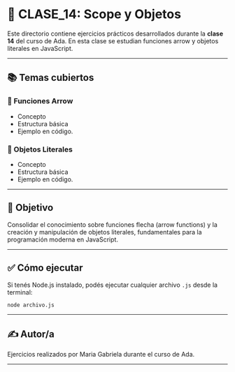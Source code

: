 # 📁 CLASE_14: Scope y Objetos

Este directorio contiene ejercicios prácticos desarrollados durante la **clase 14** del curso de Ada. En esta clase se estudian funciones arrow y objetos literales en JavaScript.

---

## 📚 Temas cubiertos

### 🔹 Funciones Arrow
- Concepto  
- Estructura básica  
- Ejemplo en código.

### 🔹 Objetos Literales
- Concepto  
- Estructura básica  
- Ejemplo en código.

---

## 🧠 Objetivo

Consolidar el conocimiento sobre funciones flecha (arrow functions) y la creación y manipulación de objetos literales, fundamentales para la programación moderna en JavaScript.

---

## ✅ Cómo ejecutar

Si tenés Node.js instalado, podés ejecutar cualquier archivo `.js` desde la terminal:

```bash
node archivo.js
```

---

## ✍️ Autor/a

Ejercicios realizados por Maria Gabriela durante el curso de Ada.

---